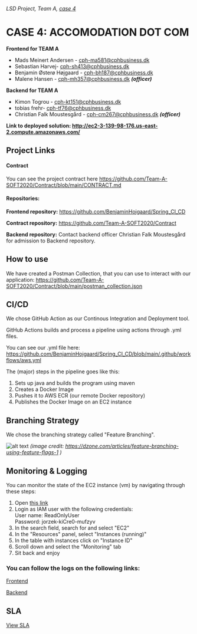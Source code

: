 _LSD Project, Team A, [case 4](https://datsoftlyngby.github.io/soft2020fall/resources/da1526ac-case-4.pdf)_

# CASE 4: ACCOMODATION DOT COM


**Frontend for TEAM A**

* Mads Meinert Andersen - <cph-ma581@cphbusiness.dk>
* Sebastian Harvej- <cph-sh413@cphbusiness.dk>
* Benjamin Østerø Højgaard - <cph-bh187@cphbusiness.dk>
* Malene Hansen - <cph-mh357@cphbusiness.dk>  ***(officer)***

**Backend for TEAM A**

* Kimon Togrou - <cph-kt151@cphbusiness.dk>
* tobias frehr- <cph-tf76@cphbusiness.dk>
* Christian Falk Moustesgård - <cph-cm267@cphbusiness.dk>  ***(officer)***


**Link to deployed solution: http://ec2-3-139-98-176.us-east-2.compute.amazonaws.com/**

## Project Links

#### Contract

You can see the project contract here https://github.com/Team-A-SOFT2020/Contract/blob/main/CONTRACT.md


#### Repositories:


**Frontend repository:** https://github.com/BenjaminHojgaard/Spring_CI_CD

**Contract repository:** https://github.com/Team-A-SOFT2020/Contract

**Backend repository:** Contact backend officer Christian Falk Moustesgård for admission to Backend repository.


## How to use

We have created a Postman Collection, that you can use to interact with our application: https://github.com/Team-A-SOFT2020/Contract/blob/main/postman_collection.json



## CI/CD

We chose GitHub Action as our Continous Integration and Deployment tool.

GitHub Actions builds and process a pipeline using actions through .yml files. 

You can see our .yml file here: https://github.com/BenjaminHojgaard/Spring_CI_CD/blob/main/.github/workflows/aws.yml


The (major) steps in the pipeline goes like this:

 1. Sets up java and builds the program using maven
 2. Creates a Docker Image
 3. Pushes it to AWS ECR (our remote Docker repository) 
 4. Publishes the Docker Image on an EC2 instance
 




## Branching Strategy

We chose the branching strategy called "Feature Branching". 


![alt text](https://github.com/Team-A-SOFT2020/Contract/blob/main/branching.png)
*(image credit: https://dzone.com/articles/feature-branching-using-feature-flags-1
)*





## Monitoring & Logging

You can monitor the state of the EC2 instance (vm) by navigating through these steps:

 1. Open [this link](https://signin.aws.amazon.com/signin?redirect_uri=https%3A%2F%2Fconsole.aws.amazon.com%2Fconsole%2Fhome%3Fstate%3DhashArgs%2523%26isauthcode%3Dtrue&client_id=arn%3Aaws%3Aiam%3A%3A015428540659%3Auser%2Fhomepage&forceMobileApp=0&code_challenge=aOCau_UoY-aaNCYGLBhpaHNrwdWHHrvzUI0emQm4xMs&code_challenge_method=SHA-256)
 2. Login as IAM user with the following credentials:\
   User name: ReadOnlyUser\
   Password: jorzek-kiCre0-mufzyv
 3. In the search field, search for and select "EC2"
 4. In the "Resources" panel, select "Instances (running)"
 5. In the table with instances click on "Instance ID"
 6. Scroll down and select the "Monitoring" tab
 7. Sit back and enjoy
 




### You can follow the logs on the following links: 

[Frontend](http://ec2-3-139-98-176.us-east-2.compute.amazonaws.com/logs)


[Backend](http://ec2-18-224-135-52.us-east-2.compute.amazonaws.com/logs)



## SLA 

[View SLA](https://github.com/Team-A-SOFT2020/Contract/blob/main/SLA.md)
